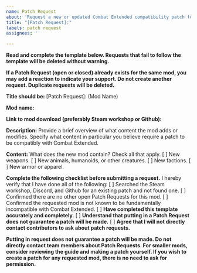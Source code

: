 ```yaml
---
name: Patch Request
about: 'Request a new or updated Combat Extended compatibility patch for a mod. '
title: "[Patch Request]:"
labels: patch request
assignees: ''

---
```


**Read and complete the template below. Requests that fail to follow the template will be deleted without warning.**

**If a Patch Request (open or closed) already exists for the same mod, you may add a reaction to indicate your support. Do not create another request. Duplicate requests will be deleted.**

**Title should be:** [Patch Request]: (Mod Name)

**Mod name:**

**Link to mod download (preferably Steam workshop or Github):**

**Description:**
Provide a brief overview of what content the mod adds or modifies. Specify what content in particular you believe require a patch to be compatibly with Combat Extended.

**Content:**
What does the new mod contain? Check all that apply.
[ ] New weapons.
[ ] New animals, humanoids, or other creatures.
[ ] New factions.
[ ] New armor or apparel.


**Complete the following checklist before submitting a request.**
I hereby verify that I have done all of the following:
[ ] Searched the Steam workshop, Discord, and Github for an existing patch and not found one.
[ ] Confirmed there are no other open Patch Requests for this mod.
[ ] Confirmed the requested mod is not known to be fundamentally incompatible with Combat Extended.
[ ] **Have completed this template accurately and completely.**
[ ] **Understand that putting in a Patch Request does not guarantee a patch will be made.**
[ ] **Agree that I will not directly contact contributors to ask about patch requests.**

**Putting in request does not guarantee a patch will be made. Do not directly contact team members about Patch Requests. For smaller mods, consider reviewing the guide and making a patch yourself. If you wish to create a patch for any requested mod, there is no need to ask for permission.**
